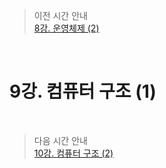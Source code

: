 > 이전 시간 안내  
> [8강. 운영체제 (2)](./08_Operating_System2.md)  

<br>

# 9강. 컴퓨터 구조 (1)  

<br>

> 다음 시간 안내  
> [10강. 컴퓨터 구조 (2)](./10_Computer_Architecture2.md)  